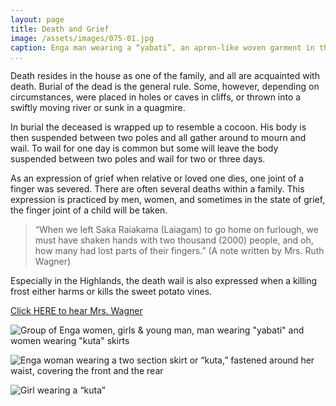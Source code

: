 ```yaml
---
layout: page
title: Death and Grief
image: /assets/images/075-01.jpg
caption: Enga man wearing a “yabati”, an apron-like woven garment in the front and a bunch of leaves in the rear
...
```




Death resides in the house as one of the family, and all are acquainted
with death. Burial of the dead is the general rule. Some, however,
depending on circumstances, were placed in holes or caves in cliffs, or
thrown into a swiftly moving river or sunk in a quagmire.

In burial the deceased is wrapped up to resemble a cocoon. His body is
then suspended between two poles and all gather around to mourn and
wail. To wail for one day is common but some will leave the body
suspended between two poles and wail for two or three days.

As an expression of grief when relative or loved one dies, one joint of a
finger was severed. There are often several deaths within a family. This
expression is practiced by men, women, and sometimes in the state of
grief, the finger joint of a child will be taken.

> “When we left Saka Raiakama (Laiagam) to go home on
> furlough, we must have shaken hands with two thousand (2000)
> people, and oh, how many had lost parts of their fingers.”
> (A note written by Mrs. Ruth Wagner)

Especially in the Highlands, the death wail is also expressed when a killing
frost either harms or kills the sweet potato vines.

[Click HERE to hear Mrs. Wagner](audio/074-001.mp3)


![Group of Enga women, girls & young man, man wearing "yabati" and women wearing "kuta" skirts](/assets/images/075-02.jpg)

![Enga woman wearing a two section skirt or “kuta,” fastened around her waist, covering the front and the rear](/assets/images/075-03.jpg)

![Girl wearing a “kuta”](/assets/images/075-04.jpg)

